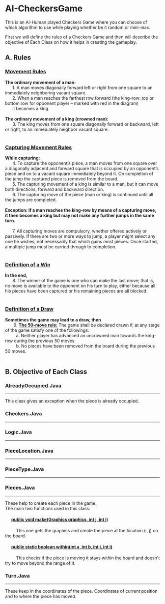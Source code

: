 # AI-CheckersGame
This is an AI-Human played Checkers Game where you can choose of which algorithm to use while playing whether be it random or mini-max.

First we will define the rules of a Checkers Game and then will describe the objective of Each Class on how it helps in creating the gameplay.

## A. Rules

### <ins>Movement Rules</ins>
 **The ordinary movement of a man:**<br />
   &nbsp;&nbsp;&nbsp;&nbsp;&nbsp;&nbsp;1. A man moves diagonally forward left or right from one square to an immediately
           neighboring vacant square.<br />
   &nbsp;&nbsp;&nbsp;&nbsp;&nbsp;&nbsp;2. When a man reaches the farthest row forward (the king-row: top or bottom row
          for opponent player – marked with red in the diagram)</br>&nbsp;&nbsp;&nbsp;&nbsp;&nbsp;&nbsp;it becomes a king.<br /><br />
 **The ordinary movement of a king (crowned man):**<br />
    &nbsp;&nbsp;&nbsp;&nbsp;&nbsp;&nbsp;3. The king moves from one square diagonally forward or backward, left or right, to
       an immediately neighbor vacant square.<br /><br />

### <ins>Capturing Movement Rules</ins><br />
**While capturing:**<br />
    &nbsp;&nbsp;&nbsp;&nbsp;&nbsp;&nbsp;4. To capture the opponent’s piece, a man moves from one square over a diagonally
        adjacent and forward square that is occupied by an opponent’s piece and on to a
        vacant square immediately beyond it. On completion of the jump the captured
        piece is removed from the board.<br />
    &nbsp;&nbsp;&nbsp;&nbsp;&nbsp;&nbsp;5. The capturing movement of a king is similar to a man, but it can move both
        directions, forward and backward direction.<br />
    &nbsp;&nbsp;&nbsp;&nbsp;&nbsp;&nbsp;6. The capturing move of the piece (man or king) is continued until all the jumps are
        completed.<br /><br />
**Exception: if a man reaches the king-row by means of a capturing move, it then becomes
a king but may not make any further jumps in the same turn.**<br /><br />
    &nbsp;&nbsp;&nbsp;&nbsp;&nbsp;&nbsp;7. All capturing moves are compulsory, whether offered actively or passively. If
        there are two or more ways to jump, a player might select any one he wishes, not
        necessarily that which gains most pieces. Once started, a multiple jump must be
        carried through to completion.<br /><br />
        
### <ins>Definition of a Win</ins>

**In the end,**<br />
     &nbsp;&nbsp;&nbsp;&nbsp;&nbsp;&nbsp;8. The winner of the game is one who can make the last move; that is, no move is
available to the opponent on his turn to play, either because all his pieces have
been captured or his remaining pieces are all blocked.<br /><br />
### <ins>Definition of a Draw</ins>

**Sometimes the game may lead to a draw, then**<br />
    &nbsp;&nbsp;&nbsp;&nbsp;&nbsp;&nbsp; 9. **<ins>The 50-move rule:</ins>** The game shall be declared drawn if, at any stage of the game
         satisfy one of the followings:<br />
      &nbsp;&nbsp;&nbsp;&nbsp;&nbsp;&nbsp;&nbsp;&nbsp; a. Neither player has advanced an uncrowned man towards the king-row
during the previous 50 moves.<br />
      &nbsp;&nbsp;&nbsp;&nbsp;&nbsp;&nbsp;&nbsp;&nbsp; b. No pieces have been removed from the board during the previous 50
moves.<br /><br />

## B. Objective of Each Class

### AlreadyOccupied.Java
----
This class gives an exception when the piece is already occupied.<br />

### Checkers.Java
----

### Logic.Java
----

### PieceLocation.Java
----

### PieceType.Java
----

### Pieces.Java
----
These help to create each piece in the game. <br/>
The main two functions used in this class:
####  &nbsp;&nbsp;&nbsp;&nbsp;&nbsp;&nbsp;<ins>public void make(Graphics graphics, int j, int i)</ins>
&nbsp;&nbsp;&nbsp;&nbsp;&nbsp;&nbsp;&nbsp;&nbsp;   This one gets the graphics and create the piece at the location (i, j) on the board.

#### &nbsp;&nbsp;&nbsp;&nbsp;&nbsp;&nbsp;<ins>public static boolean within(int a, int b, int j, int i)</ins>
&nbsp;&nbsp;&nbsp;&nbsp;&nbsp;&nbsp;&nbsp;&nbsp;   This checks if the piece is moving it stays within the board and doesn't try to move beyond the range of it.

### Turn.Java
----
These keep in the coordinates of the piece. Coordinates of current position and to where the piece has moved.
